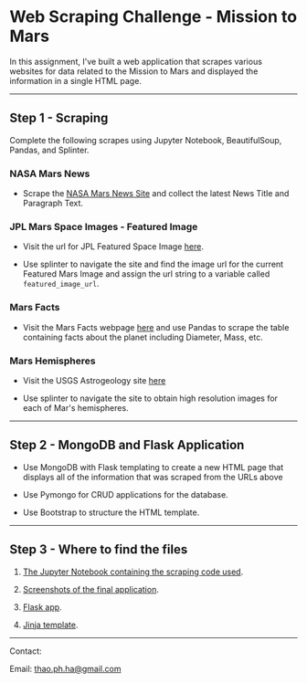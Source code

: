 # Web Scraping Challenge - Mission to Mars

In this assignment, I've built a web application that scrapes various websites for data related to the Mission to Mars and displayed the information in a single HTML page.

- - -

## Step 1 - Scraping

Complete the following scrapes using Jupyter Notebook, BeautifulSoup, Pandas, and Splinter.

### NASA Mars News

* Scrape the [NASA Mars News Site](https://mars.nasa.gov/news/) and collect the latest News Title and Paragraph Text.

### JPL Mars Space Images - Featured Image

* Visit the url for JPL Featured Space Image [here](https://www.jpl.nasa.gov/spaceimages/?search=&category=Mars).

* Use splinter to navigate the site and find the image url for the current Featured Mars Image and assign the url string to a variable called `featured_image_url`.

### Mars Facts

* Visit the Mars Facts webpage [here](https://space-facts.com/mars/) and use Pandas to scrape the table containing facts about the planet including Diameter, Mass, etc.

### Mars Hemispheres

* Visit the USGS Astrogeology site [here](https://astrogeology.usgs.gov/search/results?q=hemisphere+enhanced&k1=target&v1=Mars)

* Use splinter to navigate the site to obtain high resolution images for each of Mar's hemispheres.

- - -

## Step 2 - MongoDB and Flask Application

* Use MongoDB with Flask templating to create a new HTML page that displays all of the information that was scraped from the URLs above

* Use Pymongo for CRUD applications for the database.

* Use Bootstrap to structure the HTML template.

- - -

## Step 3 - Where to find the files

1. [The Jupyter Notebook containing the scraping code used](Missions_to_Mars/mission_to_mars.ipynb).

2. [Screenshots of the final application](Missions_to_Mars/screenshots).

3. [Flask app](Missions_to_Mars/app.py).

4. [Jinja template](Missions_to_Mars/templates/index.html).

---
Contact:

Email: thao.ph.ha@gmail.com
